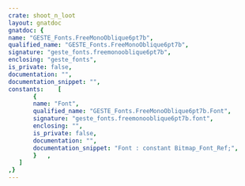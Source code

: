 ```yaml
---
crate: shoot_n_loot
layout: gnatdoc
gnatdoc: {
name: "GESTE_Fonts.FreeMonoOblique6pt7b",
qualified_name: "GESTE_Fonts.FreeMonoOblique6pt7b",
signature: "geste_fonts.freemonooblique6pt7b",
enclosing: "geste_fonts",
is_private: false,
documentation: "",
documentation_snippet: "",
constants:    [
       {
       name: "Font",
       qualified_name: "GESTE_Fonts.FreeMonoOblique6pt7b.Font",
       signature: "geste_fonts.freemonooblique6pt7b.font",
       enclosing: "",
       is_private: false,
       documentation: "",
       documentation_snippet: "Font : constant Bitmap_Font_Ref;",
       }   ,
   ]
,}
---
```

